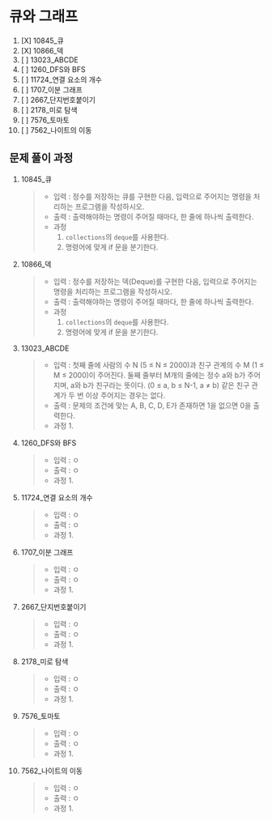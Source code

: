 # 큐와 그래프

1. [X] 10845_큐
2. [X] 10866_덱
3. [ ] 13023_ABCDE
4. [ ] 1260_DFS와 BFS
5. [ ] 11724_연결 요소의 개수
6. [ ] 1707_이분 그래프
7. [ ] 2667_단지번호붙이기
8. [ ] 2178_미로 탐색
9. [ ] 7576_토마토
10. [ ] 7562_나이트의 이동

## 문제 풀이 과정

1. 10845_큐

    > - 입력 : 정수를 저장하는 큐를 구현한 다음, 입력으로 주어지는 명령을 처리하는 프로그램을 작성하시오.
    > - 출력 : 출력해야하는 명령이 주어질 때마다, 한 줄에 하나씩 출력한다.
    > - 과정
    >   1. `collections`의 `deque`를 사용한다.
    >   2. 명령어에 맞게 if 문을 분기한다.

2. 10866_덱

    > - 입력 : 정수를 저장하는 덱(Deque)를 구현한 다음, 입력으로 주어지는 명령을 처리하는 프로그램을 작성하시오.
    > - 출력 : 출력해야하는 명령이 주어질 때마다, 한 줄에 하나씩 출력한다.
    > - 과정
    >   1. `collections`의 `deque`를 사용한다.
    >   2. 명령어에 맞게 if 문을 분기한다.

3. 13023_ABCDE

    > - 입력 : 첫째 줄에 사람의 수 N (5 ≤ N ≤ 2000)과 친구 관계의 수 M (1 ≤ M ≤ 2000)이 주어진다.
    >   둘째 줄부터 M개의 줄에는 정수 a와 b가 주어지며, a와 b가 친구라는 뜻이다. (0 ≤ a, b ≤ N-1, a ≠ b) 같은 친구 관계가 두 번 이상 주어지는 경우는 없다.
    > - 출력 : 문제의 조건에 맞는 A, B, C, D, E가 존재하면 1을 없으면 0을 출력한다.
    > - 과정
    >   1. 

4. 1260_DFS와 BFS

    > - 입력 : ㅇ
    > - 출력 : ㅇ
    > - 과정
    >   1. 

5. 11724_연결 요소의 개수

    > - 입력 : ㅇ
    > - 출력 : ㅇ
    > - 과정
    >   1. 

6. 1707_이분 그래프

    > - 입력 : ㅇ
    > - 출력 : ㅇ
    > - 과정
    >   1. 

7. 2667_단지번호붙이기

    > - 입력 : ㅇ
    > - 출력 : ㅇ
    > - 과정
    >   1. 

8. 2178_미로 탐색

    > - 입력 : ㅇ
    > - 출력 : ㅇ
    > - 과정
    >   1. 

9. 7576_토마토

    > - 입력 : ㅇ
    > - 출력 : ㅇ
    > - 과정
    >   1. 

10. 7562_나이트의 이동

    > - 입력 : ㅇ
    > - 출력 : ㅇ
    > - 과정
    >   1. 
